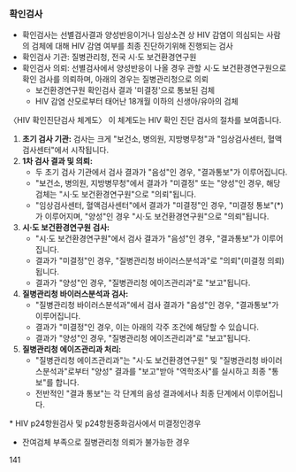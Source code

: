 ### 확인검사
*   확인검사는 선별검사결과 양성반응이거나 임상소견 상 HIV 감염이 의심되는 사람의 검체에 대해 HIV 감염 여부를 최종 진단하기위해 진행되는 검사
*   확인검사 기관: 질병관리청, 전국 시·도 보건환경연구원
*   확인검사 의뢰: 선별검사에서 양성반응이 나올 경우 관할 시·도 보건환경연구원으로 확인 검사를 의뢰하며, 아래의 경우는 질병관리청으로 의뢰
    *   보건환경연구원 확인검사 결과 '미결정'으로 통보된 검체
    *   HIV 감염 산모로부터 태어난 18개월 이하의 신생아/유아의 검체

〈HIV 확인진단검사 체계도〉
이 체계도는 HIV 확인 진단 검사의 절차를 보여줍니다.

1.  **초기 검사 기관:** 검사는 크게 "보건소, 병의원, 지방병무청"과 "임상검사센터, 혈액검사센터"에서 시작됩니다.
2.  **1차 검사 결과 및 의뢰:**
    *   두 초기 검사 기관에서 검사 결과가 "음성"인 경우, "결과통보"가 이루어집니다.
    *   "보건소, 병의원, 지방병무청"에서 결과가 "미결정" 또는 "양성"인 경우, 해당 검체는 "시·도 보건환경연구원"으로 "의뢰"됩니다.
    *   "임상검사센터, 혈액검사센터"에서 결과가 "미결정"인 경우, "미결정 통보"(*)가 이루어지며, "양성"인 경우 "시·도 보건환경연구원"으로 "의뢰"됩니다.
3.  **시·도 보건환경연구원 검사:**
    *   "시·도 보건환경연구원"에서 검사 결과가 "음성"인 경우, "결과통보"가 이루어집니다.
    *   결과가 "미결정"인 경우, "질병관리청 바이러스분석과"로 "의뢰"(미결정 의뢰)됩니다.
    *   결과가 "양성"인 경우, "질병관리청 에이즈관리과"로 "보고"됩니다.
4.  **질병관리청 바이러스분석과 검사:**
    *   "질병관리청 바이러스분석과"에서 검사 결과가 "음성"인 경우, "결과통보"가 이루어집니다.
    *   결과가 "미결정"인 경우, 이는 아래의 각주 조건에 해당할 수 있습니다.
    *   결과가 "양성"인 경우, "질병관리청 에이즈관리과"로 "보고"됩니다.
5.  **질병관리청 에이즈관리과 처리:**
    *   "질병관리청 에이즈관리과"는 "시·도 보건환경연구원" 및 "질병관리청 바이러스분석과"로부터 "양성" 결과를 "보고"받아 "역학조사"를 실시하고 최종 "통보"를 합니다.
    *   전반적인 "결과 통보"는 각 단계의 음성 결과에서나 최종 단계에서 이루어집니다.

\* HIV p24항원검사 및 p24항원중화검사에서 미결정인경우
- 잔여검체 부족으로 질병관리청 의뢰가 불가능한 경우

<PAGE>141